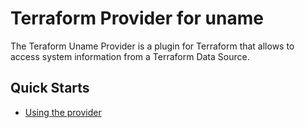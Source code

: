 # Terraform Provider for uname

The Teraform Uname Provider is a plugin for Terraform that allows to access system information from a Terraform Data Source.

## Quick Starts
- [Using the provider](https://github.com/julienlevasseur/terraform-provider-uname/blob/main/docs/index.md)
